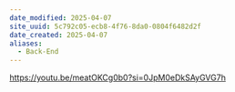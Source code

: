 ```yaml
---
date_modified: 2025-04-07
site_uuid: 5c792c05-ecb8-4f76-8da0-0804f6482d2f
date_created: 2025-04-07
aliases:
  - Back-End
---
```


https://youtu.be/meatOKCg0b0?si=0JpM0eDkSAyGVG7h